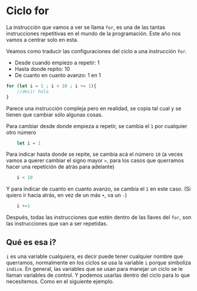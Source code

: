 # Ciclo for

La instrucción que vamos a ver se llama ```for```, es una de las tantas instrucciones repetitivas en el mundo de la programación. Este año nos vamos a centrar solo en esta.

Veamos como traducir las configuraciones del ciclo a una instrucción ```for```.
* Desde cuando empiezo a repetir: 1
* Hasta donde repito: 10
* De cuanto en cuanto avanzo: 1 en 1

```js
for (let i = 1 ; i < 10 ; i += 1){
    //decir hola
}
```
Parece una instrucción compleja pero en realidad, se copia tal cual y se tienen que cambiar sólo algunas cosas.

Para cambiar desde donde empieza a repetir, se cambia el ```1``` por cualquier otro número
```js
    let i = 1
```

Para indicar hasta donde se repite, se cambia acá el número ```10``` (a veces vamos a querer cambiar el signo mayor ```>```, para los casos que querramos hacer una repetición de atrás para adelante)
```js
    i < 10
```

Y para indicar de cuanto en cuanto avanzo, se cambia el ```1``` en este caso. (Si quiero ir hacia atrás, en vez de un más ```+```, va un ```-```)
```js
    i +=1
```

Después, todas las instrucciones que estén dentro de las llaves del ```for```, son las instrucciones que van a ser repetidas.

## Qué es esa i?
```i``` es una variable cualquiera, es decir puede tener cualquier nombre que querramos, normalmente en los ciclos se usa la variable ```i``` porque simboliza ```indice```. En general, las variables que se usan para manejar un ciclo se le llaman variables de control. Y podemos usarlas dentro del ciclo para lo que necesitemos. Como en el siguiente ejemplo.
